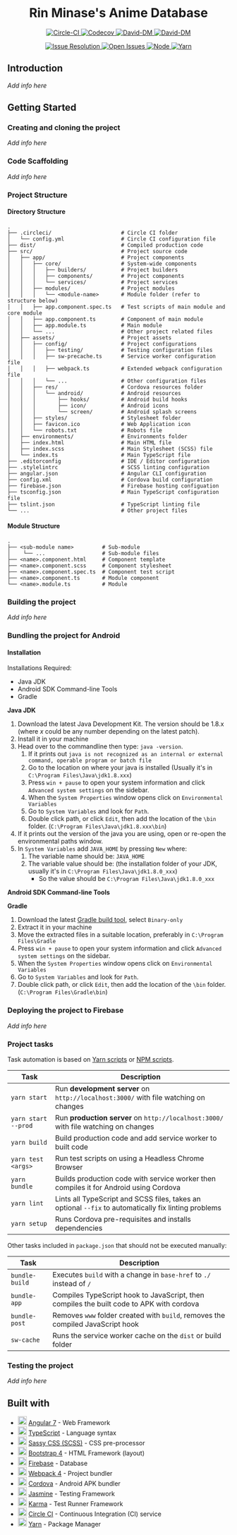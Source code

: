 <h1 align="center"> Rin Minase's Anime Database </h1>

<p align="center">
    <a href="https://circleci.com/gh/RinMinase/anidb">
        <img alt="Circle-CI" src="https://img.shields.io/circleci/project/github/RinMinase/anidb/master.svg?logo=circleci">
    </a>
    <a href="https://codecov.io/gh/RinMinase/anidb">
        <img alt="Codecov" src="https://codecov.io/gh/RinMinase/anidb/branch/master/graph/badge.svg" />
    </a>
    <a href="https://david-dm.org/RinMinase/anidb">
        <img alt="David-DM" src="https://david-dm.org/RinMinase/anidb.svg">
    </a>
    <a href="https://david-dm.org/RinMinase/anidb">
        <img alt="David-DM" src="https://david-dm.org/RinMinase/anidb/dev-status.svg">
    </a>
</p>
<p align="center">
    <a href="http://isitmaintained.com/project/RinMinase/anidb">
        <img alt="Issue Resolution" src="http://isitmaintained.com/badge/resolution/RinMinase/anidb.svg">
    </a>
    <a href="http://isitmaintained.com/project/RinMinase/anidb">
        <img alt="Open Issues" src="http://isitmaintained.com/badge/open/RinMinase/anidb.svg">
    </a>
    <a href="https://nodejs.org">
        <img alt="Node" src="https://img.shields.io/badge/node-%5E6.14.0%20%7C%7C%20%5E8.10.0%20%7C%7C%20%3E%3D9.10.0-green.svg?logo=node.js&logoColor=white">
    </a>
    <a href="https://yarnpkg.com/">
        <img alt="Yarn" src="https://img.shields.io/badge/yarn-%5E1.10.0-blue.svg">
    </a>
</p>

## Introduction
_Add info here_

## Getting Started

### Creating and cloning the project
_Add info here_

### Code Scaffolding
_Add info here_

### Project Structure

#### Directory Structure
    .
    ├── .circleci/                      # Circle CI folder
    │   └── config.yml                  # Circle CI configuration file
    ├── dist/                           # Compiled production code
    ├── src/                            # Project source code
    │   ├── app/                        # Project components
    │   │   ├── core/                   # System-wide components
    │   │   │   ├── builders/           # Project builders
    │   │   │   ├── components/         # Project components
    │   │   │   └── services/           # Project services
    │   │   ├── modules/                # Project modules
    │   │   │   └── <module-name>       # Module folder (refer to structure below)
    │   │   ├── app.component.spec.ts   # Test scripts of main module and core module
    │   │   ├── app.component.ts        # Component of main module
    │   │   ├── app.module.ts           # Main module
    │   │   └── ...                     # Other project related files
    │   ├── assets/                     # Project assets
    │   │   ├── config/                 # Project configurations
    │   │   │   ├── testing/            # Testing configuration files
    │   │   │   ├── sw-precache.ts      # Service worker configuration file
    │   │   │   ├── webpack.ts          # Extended webpack configuration file
    │   │   │   └── ...                 # Other configuration files
    │   │   ├── res/                    # Cordova resources folder
    │   │   │   └── android/            # Android resources
    │   │   │       ├── hooks/          # Android build hooks
    │   │   │       ├── icon/           # Android icons
    │   │   │       └── screen/         # Android splash screens
    │   │   ├── styles/                 # Stylesheet folder
    │   │   ├── favicon.ico             # Web Application icon
    │   │   └── robots.txt              # Robots file
    │   ├── environments/               # Environments folder
    │   ├── index.html                  # Main HTML file
    │   ├── index.scss                  # Main Stylesheet (SCSS) file
    │   └── index.ts                    # Main TypeScript file
    ├── .editorconfig                   # IDE / Editor configuration
    ├── .stylelintrc                    # SCSS linting configuration
    ├── angular.json                    # Angular CLI configuration
    ├── config.xml                      # Cordova build configuration
    ├── firebase.json                   # Firebase hosting configuation
    ├── tsconfig.json                   # Main TypeScript configuration file
    ├── tslint.json                     # TypeScript linting file
    └── ...                             # Other project files

#### Module Structure
    .
    ├── <sub-module name>         # Sub-module
    │    └── ...                  # Sub-module files
    ├── <name>.component.html     # Component template
    ├── <name>.component.scss     # Component stylesheet
    ├── <name>.component.spec.ts  # Component test script
    ├── <name>.component.ts       # Module component
    └── <name>.module.ts          # Module

### Building the project
_Add info here_

### Bundling the project for Android

#### Installation
Installations Required:
- Java JDK
- Android SDK Command-line Tools
- Gradle

**Java JDK**
1. Download the latest Java Development Kit. The version should be 1.8.x (where _x_ could be any number depending on the latest patch).
2. Install it in your machine
3. Head over to the commandline then type: `java -version`.
    1. If it prints out `java is not recognized as an internal or external command, operable program or batch file`
    2. Go to the location on where your java is installed (Usually it's in `C:\Program Files\Java\jdk1.8.xxx`)
    3. Press `win + pause` to open your system information and click `Advanced system settings` on the sidebar.
    4. When the `System Properties` window opens click on `Environmental Variables`
    5. Go to `System Variables` and look for `Path`.
    6. Double click path, or click `Edit`, then add the location of the `\bin` folder. (`C:\Program Files\Java\jdk1.8.xxx\bin`)
4. If it prints out the version of the java you are using, open or re-open the environmental paths window.
5. In `System Variables` add `JAVA_HOME` by pressing `New` where:
    1. The variable name should be: `JAVA_HOME`
    2. The variable value should be: (the installation folder of your JDK, usually it's in `C:\Program Files\Java\jdk1.8.0_xxx`)
        - So the value should be `C:\Program Files\Java\jdk1.8.0_xxx`

**Android SDK Command-line Tools**

**Gradle**
1. Download the latest [Gradle build tool](https://gradle.org/install/#manually), select `Binary-only`
2. Extract it in your machine
3. Move the extracted files in a suitable location, preferably in `C:\Program Files\Gradle`
4. Press `win + pause` to open your system information and click `Advanced system settings` on the sidebar.
5. When the `System Properties` window opens click on `Environmental Variables`
6. Go to `System Variables` and look for `Path`.
7. Double click path, or click `Edit`, then add the location of the `\bin` folder. (`C:\Program Files\Gradle\bin`)


### Deploying the project to Firebase
_Add info here_

### Project tasks

Task automation is based on [Yarn scripts](https://yarnpkg.com/lang/en/docs/cli/run/) or [NPM scripts](https://docs.npmjs.com/misc/scripts).

| Task                | Description                                                                                          |
| ------------------- | -------------------------------------------------------------------------------------                |
| `yarn start`        | Run **development server** on `http://localhost:3000/` with file watching on changes                 |
| `yarn start --prod` | Run **production server** on `http://localhost:3000/` with file watching on changes                  |
| `yarn build`        | Build production code and add service worker to built code                                           |
| `yarn test <args>`  | Run test scripts on using a Headless Chrome Browser                                                  |
| `yarn bundle`       | Builds production code with service worker then compiles it for Android using Cordova                |
| `yarn lint`         | Lints all TypeScript and SCSS files, takes an optional `--fix` to automatically fix linting problems |
| `yarn setup`        | Runs Cordova pre-requisites and installs dependencies                                                |

Other tasks included in `package.json` that should not be executed manually:

| Task           | Description                                                                              |
| -------------- | ---------------------------------------------------------------------------------------- |
| `bundle-build` | Executes `build` with a change in `base-href` to `./` instead of `/`                     |
| `bundle-app`   | Compiles TypeScript hook to JavaScript, then compiles the built code to APK with cordova |
| `bundle-post`  | Removes `www` folder created with `build`, removes the compiled JavaScript hook          |
| `sw-cache`     | Runs the service worker cache on the `dist` or build folder                              |

### Testing the project
_Add info here_

## Built with
* <img width=20 height=20 src="https://angular.io/assets/images/favicons/favicon.ico"> [Angular 7](https://angular.io/) - Web Framework
* <img width=20 height=20 src="https://www.typescriptlang.org/assets/images/icons/favicon-32x32.png"> [TypeScript](https://www.typescriptlang.org/) - Language syntax
* <img width=20 height=20 src="https://sass-lang.com/favicon.ico"> [Sassy CSS (SCSS)](https://sass-lang.com/) - CSS pre-processor
* <img width=20 height=20 src="https://getbootstrap.com/favicon.ico"> [Bootstrap 4](https://getbootstrap.com/) - HTML Framework (layout)
* <img width=20 height=20 src="https://firebase.google.com/favicon.ico"> [Firebase](https://firebase.google.com/) - Database
* <img width=20 height=20 src="https://webpack.js.org/bc3effb418df77da9e04825c48a58a49.ico"> [Webpack 4](https://webpack.js.org/) - Project bundler
* <img width=20 height=20 src="https://cordova.apache.org/favicon.ico"> [Cordova](https://cordova.apache.org/) - Android APK bundler
* <img width=20 height=20 src="https://jasmine.github.io/favicon.ico"> [Jasmine](https://jasmine.github.io/) - Testing Framework
* <img width=20 height=20 src="https://karma-runner.github.io/assets/img/favicon/favicon.ico"> [Karma](https://karma-runner.github.io) - Test Runner Framework
* <img width=20 height=20 src="https://d3r49iyjzglexf.cloudfront.net/favicon-066b37ff00f0f968b903c13ae88b5573b62665aea8fbe91bb61c55dfa9446523.ico"> [Circle CI](https://circleci.com/) - Continuous Integration (CI) service
* <img width=20 height=20 src="https://yarnpkg.com/favicon.ico"> [Yarn](https://yarnpkg.com/) - Package Manager
